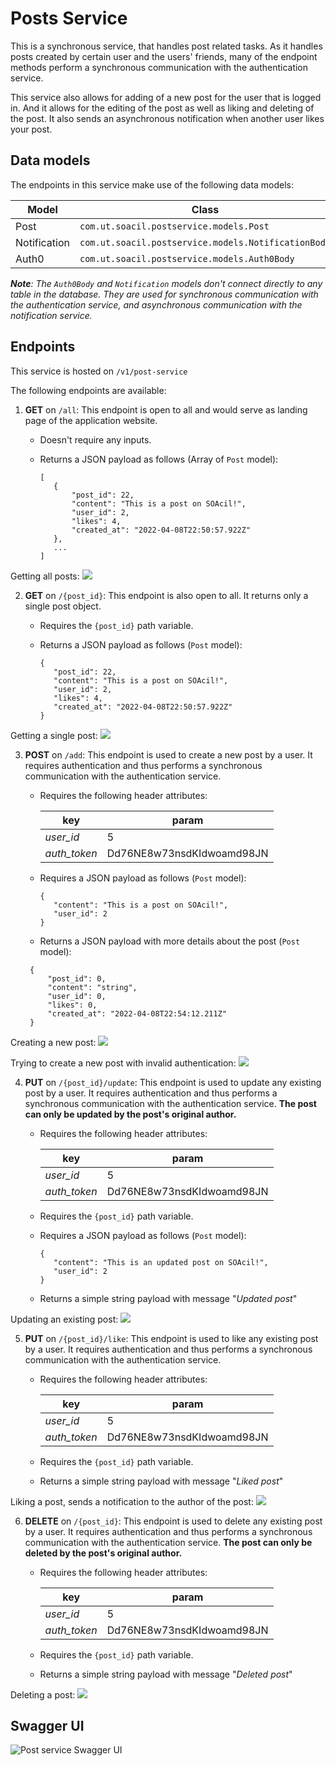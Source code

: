 # Posts Service

This is a synchronous service, that handles post related tasks. As it handles posts created by certain user and the users' friends, many of the endpoint methods perform a synchronous communication with the authentication service. 

This service also allows for adding of a new post for the user that is logged in. And it allows for the editing of the post as well as liking and deleting of the post. It also sends an asynchronous notification when another user likes your post.

## Data models

The endpoints in this service make use of the following data models:

| Model        | Class                                               | Database |
| ------------ | --------------------------------------------------- | -------- |
| Post         | `com.ut.soacil.postservice.models.Post`             | `posts`  |
| Notification | `com.ut.soacil.postservice.models.NotificationBody` | ---      |
| Auth0        | `com.ut.soacil.postservice.models.Auth0Body`        | ---      |

_**Note**: The `Auth0Body` and `Notification` models don't connect directly to any table in the database. They are used for synchronous communication with the authentication service, and asynchronous communication with the notification service._

## Endpoints

This service is hosted on `/v1/post-service`

The following endpoints are available:

1. **GET** on `/all`: This endpoint is open to all and would serve as landing page of the application website.

   - Doesn't require any inputs.
   - Returns a JSON payload as follows (Array of `Post` model):

     ```
     [
     	{
     		"post_id": 22,
     		"content": "This is a post on SOAcil!",
     		"user_id": 2,
     		"likes": 4,
     		"created_at": "2022-04-08T22:50:57.922Z"
     	},
     	...
     ]
     ```

Getting all posts:
![](img/post-all.png)

2. **GET** on `/{post_id}`: This endpoint is also open to all. It returns only a single post object.

   - Requires the `{post_id}` path variable.
   - Returns a JSON payload as follows (`Post` model):

     ```
     {
     	"post_id": 22,
     	"content": "This is a post on SOAcil!",
     	"user_id": 2,
     	"likes": 4,
     	"created_at": "2022-04-08T22:50:57.922Z"
     }
     ```

Getting a single post:
![](img/post-single.png)

3. **POST** on `/add`: This endpoint is used to create a new post by a user. It requires authentication and thus performs a synchronous communication with the authentication service.

   - Requires the following header attributes:

     | key          | param                     |
     | ------------ | ------------------------- |
     | _user_id_    | 5                         |
     | _auth_token_ | Dd76NE8w73nsdKIdwoamd98JN |

   - Requires a JSON payload as follows (`Post` model):

     ```
     {
     	"content": "This is a post on SOAcil!",
     	"user_id": 2
     }
     ```

   - Returns a JSON payload with more details about the post (`Post` model):

   ```
   	{
   		"post_id": 0,
   		"content": "string",
   		"user_id": 0,
   		"likes": 0,
   		"created_at": "2022-04-08T22:54:12.211Z"
   	}
   ```

Creating a new post:
![](img/post-add.png)

Trying to create a new post with invalid authentication:
![](img/post-add-unauthorized.png)

4. **PUT** on `/{post_id}/update`: This endpoint is used to update any existing post by a user. It requires authentication and thus performs a synchronous communication with the authentication service. **The post can only be updated by the post's original author.**

   - Requires the following header attributes:

     | key          | param                     |
     | ------------ | ------------------------- |
     | _user_id_    | 5                         |
     | _auth_token_ | Dd76NE8w73nsdKIdwoamd98JN |

   - Requires the `{post_id}` path variable.
   - Requires a JSON payload as follows (`Post` model):

     ```
     {
     	"content": "This is an updated post on SOAcil!",
     	"user_id": 2
     }
     ```

   - Returns a simple string payload with message "_Updated post_"

Updating an existing post:
![](img/post-updated.png)

5. **PUT** on `/{post_id}/like`: This endpoint is used to like any existing post by a user. It requires authentication and thus performs a synchronous communication with the authentication service.

   - Requires the following header attributes:

     | key          | param                     |
     | ------------ | ------------------------- |
     | _user_id_    | 5                         |
     | _auth_token_ | Dd76NE8w73nsdKIdwoamd98JN |

   - Requires the `{post_id}` path variable.

   - Returns a simple string payload with message "_Liked post_"

Liking a post, sends a notification to the author of the post:
![](img/post-like.png)

6. **DELETE** on `/{post_id}`: This endpoint is used to delete any existing post by a user. It requires authentication and thus performs a synchronous communication with the authentication service. **The post can only be deleted by the post's original author.**

   - Requires the following header attributes:

     | key          | param                     |
     | ------------ | ------------------------- |
     | _user_id_    | 5                         |
     | _auth_token_ | Dd76NE8w73nsdKIdwoamd98JN |

   - Requires the `{post_id}` path variable.

   - Returns a simple string payload with message "_Deleted post_"

Deleting a post:
![](img/post-deleted.png)
## Swagger UI

![Post service Swagger UI](Swagger-post-service.jpeg)
